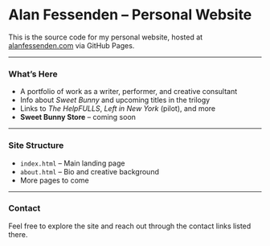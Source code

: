 # Alan Fessenden – Personal Website

This is the source code for my personal website, hosted at [alanfessenden.com](https://alanfessenden.com) via GitHub Pages.

---

### What’s Here
- A portfolio of work as a writer, performer, and creative consultant  
- Info about *Sweet Bunny* and upcoming titles in the trilogy  
- Links to *The HelpFULLS*, *Left in New York* (pilot), and more  
- **Sweet Bunny Store** – coming soon

---

### Site Structure
- `index.html` – Main landing page  
- `about.html` – Bio and creative background  
- More pages to come

---

### Contact
Feel free to explore the site and reach out through the contact links listed there.
